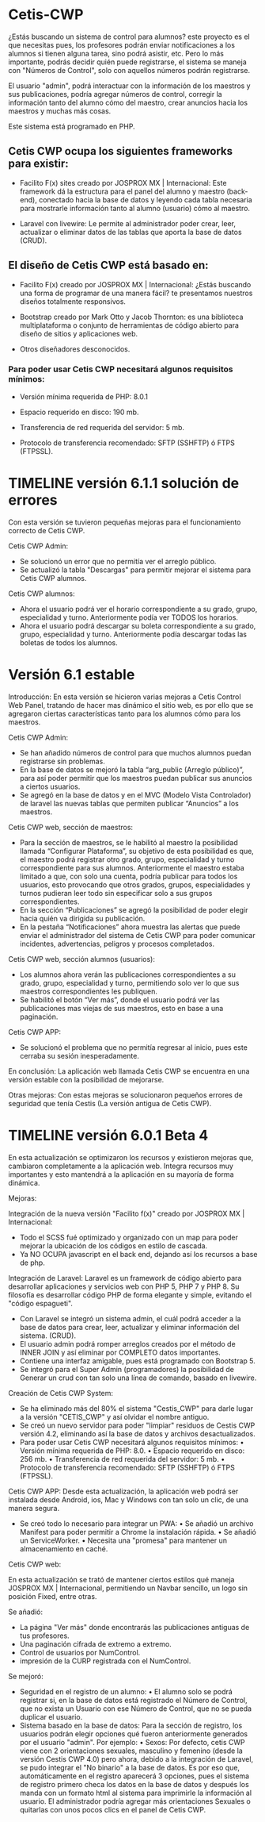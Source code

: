 # Cetis-CWP

¿Estás buscando un sistema de control para alumnos? este proyecto es el que necesitas pues, los profesores podrán enviar notificaciones a los alumnos si tienen alguna tarea, sino podrá asistir, etc. Pero lo más importante, podrás decidir quién puede registrarse, el sistema se maneja con "Números de Control", solo con aquellos números podrán registrarse.

El usuario "admin", podrá interactuar con la información de los maestros y sus publicaciones, podría agregar números de control, corregir la información tanto del alumno cómo del maestro, crear anuncios hacia los maestros y muchas más cosas.

Este sistema está programado en PHP.

## Cetis CWP ocupa los siguientes frameworks para existir:

- Facilito F(x) sites creado por JOSPROX MX | Internacional: Este framework dá la estructura para el panel del alumno y maestro (back-end), conectado hacia la base de datos y leyendo cada tabla necesaria para mostrarle información tanto al alumno (usuario) cómo al maestro.

- Laravel con livewire: Le permite al administrador poder crear, leer, actualizar o eliminar datos de las tablas que aporta la base de datos (CRUD).

## El diseño de Cetis CWP está basado en:

- Facilito F(x) creado por JOSPROX MX | Internacional: ¿Estás buscando una forma de programar de una manera fácil? te presentamos nuestros diseños totalmente responsivos.

- Bootstrap creado por Mark Otto y Jacob Thornton: es una biblioteca multiplataforma o conjunto de herramientas de código abierto para diseño de sitios y aplicaciones web.

- Otros diseñadores desconocidos.

### Para poder usar Cetis CWP necesitará algunos requisitos mínimos:

- Versión mínima requerida de PHP: 8.0.1

- Espacio requerido en disco: 190 mb. 

- Transferencia de red requerida del servidor: 5 mb.

- Protocolo de transferencia recomendado: SFTP (SSHFTP) ó FTPS (FTPSSL).

# TIMELINE versión 6.1.1 solución de errores

Con esta versión se tuvieron pequeñas mejoras para el funcionamiento correcto de Cetis CWP. 

Cetis CWP Admin:

- Se solucionó un error que no permitía ver el arreglo público.
- Se actualizó la tabla "Descargas" para permitir mejorar el sistema para Cetis CWP alumnos. 

Cetis CWP alumnos:
- Ahora el usuario podrá ver el horario correspondiente a su grado, grupo, especialidad y turno. Anteriormente podía ver TODOS los horarios.
- Ahora el usuario podrá descargar su boleta correspondiente a su grado, grupo, especialidad y turno. Anteriormente podía descargar todas las boletas de todos los alumnos. 

# Versión 6.1 estable

Introducción:
En esta versión se hicieron varias mejoras a Cetis Control Web Panel, tratando de hacer mas 
dinámico el sitio web, es por ello que se agregaron ciertas características tanto para los alumnos 
cómo para los maestros.

Cetis CWP Admin:
- Se han añadido números de control para que muchos alumnos puedan registrarse sin 
problemas.
- En la base de datos se mejoró la tabla “arg_public (Arreglo público)”, para así poder permitir 
que los maestros puedan publicar sus anuncios a ciertos usuarios.
- Se agregó en la base de datos y en el MVC (Modelo Vista Controlador) de laravel las nuevas 
tablas que permiten publicar “Anuncios” a los maestros.

Cetis CWP web, sección de maestros:
- Para la sección de maestros, se le habilitó al maestro la posibilidad llamada “Configurar 
Plataforma”, su objetivo de esta posibilidad es que, el maestro podrá registrar otro grado, 
grupo, especialidad y turno correspondiente para sus alumnos. Anteriormente el maestro 
estaba limitado a que, con solo una cuenta, podría publicar para todos los usuarios, esto
provocando que otros grados, grupos, especialidades y turnos pudieran leer todo sin 
especificar solo a sus grupos correspondientes.
- En la sección “Publicaciones” se agregó la posibilidad de poder elegir hacia quién va dirigida 
su publicación.
- En la pestaña “Notificaciones” ahora muestra las alertas que puede enviar el administrador 
del sistema de Cetis CWP para poder comunicar incidentes, advertencias, peligros y 
procesos completados.

Cetis CWP web, sección alumnos (usuarios):
- Los alumnos ahora verán las publicaciones correspondientes a su grado, grupo, especialidad 
y turno, permitiendo solo ver lo que sus maestros correspondientes les publiquen.
- Se habilitó el botón “Ver más”, donde el usuario podrá ver las publicaciones mas viejas de 
sus maestros, esto en base a una paginación.

Cetis CWP APP:
- Se solucionó el problema que no permitía regresar al inicio, pues este cerraba su sesión 
inesperadamente.

En conclusión:
La aplicación web llamada Cetis CWP se encuentra en una versión estable con la posibilidad de 
mejorarse.

Otras mejoras:
Con estas mejoras se solucionaron pequeños errores de seguridad que tenía Cestis (La versión 
antigua de Cetis CWP).

# TIMELINE versión 6.0.1 Beta 4

En esta actualización se optimizaron los recursos y existieron mejoras que, cambiaron completamente a la aplicación web.
Integra recursos muy importantes y esto mantendrá a la aplicación en su mayoría de forma dinámica.

Mejoras:

Integración de la nueva versión "Facilito f(x)" creado por JOSPROX MX | Internacional:

- Todo el SCSS fué optimizado y organizado con un map para poder mejorar la ubicación de los códigos en estilo de cascada.
- Ya NO OCUPA javascript en el back end, dejando así los recursos a base de php.

Integración de Laravel: Laravel es un framework de código abierto para desarrollar aplicaciones y servicios web con PHP 5, PHP 7 y PHP 8. Su filosofía es desarrollar código PHP de forma elegante y simple, evitando el "código espagueti".

- Con Laravel se integró un sistema admin, el cuál podrá acceder a la base de datos para crear, leer, actualizar y eliminar información del sistema. (CRUD).
- El usuario admin podrá romper arreglos creados por el método de INNER JOIN y así eliminar por COMPLETO datos importantes.
- Contiene una interfaz amigable, pues está programado con Bootstrap 5.
- Se integró para el Super Admin (programadores) la posibilidad de Generar un crud con tan solo una línea de comando, basado en livewire.

Creación de Cetis CWP System:

- Se ha eliminado más del 80% el sistema "Cestis_CWP" para darle lugar a la versión "CETIS_CWP" y así olvidar el nombre antiguo.
- Se creó un nuevo servidor para poder "limpiar" residuos de Cestis CWP versión 4.2, eliminando así la base de datos y archivos desactualizados.
- Para poder usar Cetis CWP necesitará algunos requisitos mínimos:
• Versión mínima requerida de PHP: 8.0. 
• Espacio requerido en disco: 256 mb. 
• Transferencia de red requerida del servidor: 5 mb.
• Protocolo de transferencia recomendado: SFTP (SSHFTP) ó FTPS (FTPSSL).

Cetis CWP APP: Desde esta actualización, la aplicación web podrá ser instalada desde Android, ios, Mac y Windows con tan solo un clic, de una manera segura.

- Se creó todo lo necesario para integrar un PWA:
• Se añadió un archivo Manifest para poder permitir a Chrome la instalación rápida.
• Se añadió un ServiceWorker.
• Necesita una "promesa" para mantener un almacenamiento en caché.

Cetis CWP web:

En esta actualización se trató de mantener ciertos estilos qué maneja JOSPROX MX | Internacional, permitiendo un Navbar sencillo, un logo sin posición Fixed, entre otras.

Se añadió:

- La página "Ver más" donde encontrarás las publicaciones antiguas de tus profesores.
- Una paginación cifrada de extremo a extremo.
- Control de usuarios por NumControl. 
- impresión de la CURP registrada con el NumControl. 

Se mejoró:

- Seguridad en el registro de un alumno:
• El alumno solo se podrá registrar si, en la base de datos está registrado el Número de Control, que no exista un Usuario con ese Número de Control, que no se pueda duplicar el usuario.
- Sistema basado en la base de datos: Para la sección de registro, los usuarios podrán elegir opciones qué fueron anteriormente generados por el usuario "admin". Por ejemplo:
• Sexos: Por defecto, cetis CWP viene con 2 orientaciones sexuales, masculino y femenino (desde la versión Cestis CWP 4.0) pero ahora, debido a la integración de Laravel, se pudo integrar el "No binario" a la base de datos. Es por eso que, automáticamente en el registro aparecerá 3 opciones, pues el sistema de registro primero checa los datos en la base de datos y después los manda con un formato html al sistema para imprimirle la información al usuario. El administrador podría agregar más orientaciones Sexuales o quitarlas con unos pocos clics en el panel de Cetis CWP. 